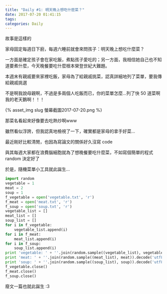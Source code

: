```yaml
---
title: "Daily #1: 明天晚上想吃什麼菜？"
date: 2017-07-20 01:41:15
tags:
categories: Daily
---
```


故事是這樣的

<!--more-->

家母固定每週日下廚，每週六睡前就會來問孩子：明天晚上想吃什麼菜？

一方面是確定孩子會在家吃飯，煮點孩子愛吃的；另一方面，我相信她自己也不知道要煮什麼，今天晚餐要吃什麼根本榮登世紀大難題。

本週末有親戚要來家裡吃飯，家母為了給親戚挑菜，認真詳細地列了菜單，要我傳給親戚挑選

不是啊我說母親啊，不過是多兩個人吃飯而已，你的菜單怎麼…列了快 50 道菜啊我的老天鵝啊！！！

{% asset_img slug 螢幕截圖2017-07-20.png %}

那菜名看起來好像要去吃熱炒啊www

雖然看似浮誇，但我認真地檢視了一下，確實都是家母的拿手好菜…

最近剛好比較清閒，也因為寫論文的關係好久沒寫 code

與其每週大家都在浪費腦細胞就為了想晚餐要吃什麼菜，不如寫個簡單的程式 random 決定好了

於是，隨機菜單小工具就此誕生…

```python
import random
vegetable = 1
meat = 2
soup = 1
f_vegetable = open('vegetable.txt', 'r')
f_meat = open('meat.txt', 'r')
f_soup = open('soup.txt', 'r')
vegetable_list = []
meat_list = []
soup_list = []
for i in f_vegetable:
	vegetable_list.append(i)
for i in f_meat:
	meat_list.append(i)
for i in f_soup:
	soup_list.append(i)
print 'vegetable: ' + ''.join(random.sample((vegetable_list), vegetable)).decode('utf8')
print 'meat: ' + ''.join(random.sample((meat_list), meat)).decode('utf8')
print 'soup: ' + ''.join(random.sample((soup_list), soup)).decode('utf8')
f_vegetable.close()
f_meat.close()
f_soup.close()
```

廢文一篇也就此誕生 :3
